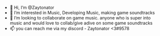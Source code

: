 - 👋 Hi, I’m @Zaytonator
- 👀 I’m interested in Music, Developing Music, making game soundtracks 
- 💞️ I’m looking to collaborate on game music. anyone who is super into music and would love to collab/give adive on some game soundtracks
- 📫 you can reach me via my discord - Zaytonator <3#9578

<!---
Zaytonator/Zaytonator is a ✨ special ✨ repository because its `README.md` (this file) appears on your GitHub profile.
You can click the Preview link to take a look at your changes.
--->
